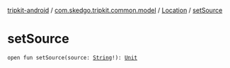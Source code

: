[tripkit-android](../../index.md) / [com.skedgo.tripkit.common.model](../index.md) / [Location](index.md) / [setSource](./set-source.md)

# setSource

`open fun setSource(source: `[`String`](https://kotlinlang.org/api/latest/jvm/stdlib/kotlin/-string/index.html)`!): `[`Unit`](https://kotlinlang.org/api/latest/jvm/stdlib/kotlin/-unit/index.html)